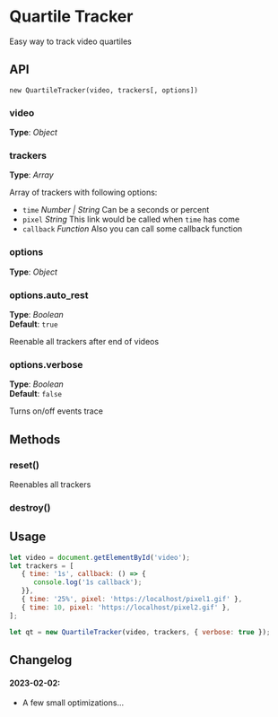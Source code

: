 # Quartile Tracker
Easy way to track video quartiles

 

## API

```text
new QuartileTracker(video, trackers[, options])
```


### video   
**Type**: _Object_   


### trackers
**Type**: _Array_   

Array of trackers with following options:
- `time` _Number | String_ Can be a seconds or percent
- `pixel` _String_ This link would be called when `time` has come
- `callback` _Function_ Also you can call some callback function


### options
**Type**: _Object_   


### options.auto_rest
**Type**: _Boolean_   
**Default**: `true`   

Reenable all trackers after end of videos


### options.verbose
**Type**: _Boolean_   
**Default**: `false`   

Turns on/off events trace




## Methods


### reset()

Reenables all trackers



### destroy()




## Usage
```javascript
let video = document.getElementById('video');
let trackers = [
   { time: '1s', callback: () => {
      console.log('1s callback');
   }},
   { time: '25%', pixel: 'https://localhost/pixel1.gif' },
   { time: 10, pixel: 'https://localhost/pixel2.gif' },
];

let qt = new QuartileTracker(video, trackers, { verbose: true });
```



## Changelog 
#### 2023-02-02:
- A few small optimizations...







